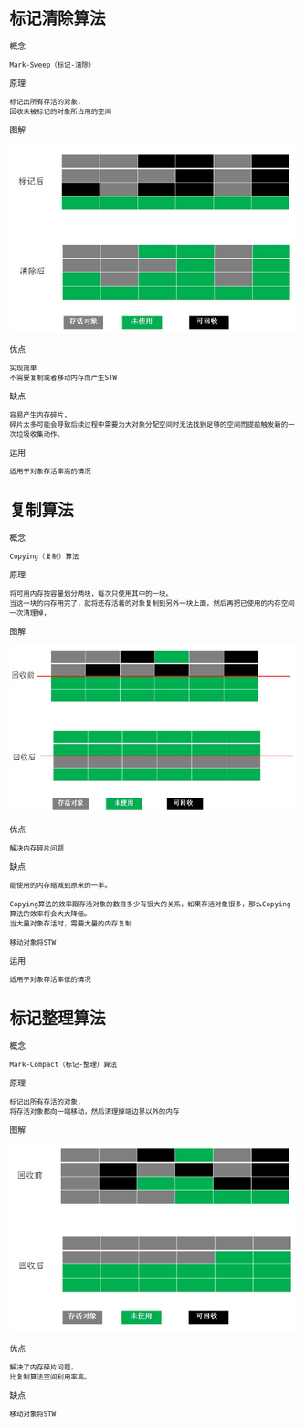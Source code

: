 

# 标记清除算法

概念

    Mark-Sweep（标记-清除）

原理

    标记出所有存活的对象，
    回收未被标记的对象所占用的空间

图解

![](https://github.com/RodJohn/JVM/blob/master/img/gcmarksweep.jpg)
    
优点

    实现简单
    不需要复制或者移动内存而产生STW     
    
缺点

    容易产生内存碎片，
    碎片太多可能会导致后续过程中需要为大对象分配空间时无法找到足够的空间而提前触发新的一次垃圾收集动作。    
    
运用

    适用于对象存活率高的情况    
    
# 复制算法

概念
 
    Copying（复制）算法

原理

    将可用内存按容量划分两块，每次只使用其中的一块。
    当这一块的内存用完了，就将还存活着的对象复制到另外一块上面，然后再把已使用的内存空间一次清理掉，


图解

![](https://github.com/RodJohn/JVM/blob/master/img/gccopy.jpg)

优点

    解决内存碎片问题
    
缺点

    能使用的内存缩减到原来的一半。
    
    Copying算法的效率跟存活对象的数目多少有很大的关系，如果存活对象很多，那么Copying算法的效率将会大大降低。
    当大量对象存活时，需要大量的内存复制
    
    移动对象将STW
    
运用

    适用于对象存活率低的情况
    
    
# 标记整理算法

概念

    Mark-Compact（标记-整理）算法
    
原理

    标记出所有存活的对象，
    将存活对象都向一端移动，然后清理掉端边界以外的内存
    
图解

![](https://github.com/RodJohn/JVM/blob/master/img/gcmarkcompact.jpg)

优点
  
    解决了内存碎片问题，
    比复制算法空间利用率高。

缺点

    移动对象将STW
    


